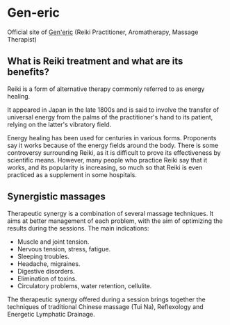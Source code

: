 # Gen-eric
Official site of [Gen'eric](https://generic.alwaysdata.net/) (Reiki Practitioner, Aromatherapy, Massage Therapist)


## What is Reiki treatment and what are its benefits?

Reiki is a form of alternative therapy commonly referred to as energy healing.

It appeared in Japan in the late 1800s and is said to involve the transfer of universal energy from the palms of the practitioner's hand to its patient, relying on the latter's vibratory field.

Energy healing has been used for centuries in various forms. Proponents say it works because of the energy fields around the body.
There is some controversy surrounding Reiki, as it is difficult to prove its effectiveness by scientific means. However, many people who practice Reiki say that it works, and its popularity is increasing, so much so that Reiki is even practiced as a supplement in some hospitals.

## Synergistic massages

Therapeutic synergy is a combination of several massage techniques. It aims at better management of each problem, with the aim of optimizing the results during the sessions.
The main indications:

- Muscle and joint tension.
- Nervous tension, stress, fatigue.
- Sleeping troubles.
- Headache, migraines.
- Digestive disorders.
- Elimination of toxins.
- Circulatory problems, water retention, cellulite.

The therapeutic synergy offered during a session brings together the techniques of traditional Chinese massage (Tui Na), Reflexology and Energetic Lymphatic Drainage.